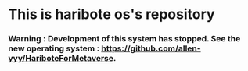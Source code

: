 # This is haribote os's repository

### Warning : Development of this system has stopped. See the new operating system : https://github.com/allen-yyy/HariboteForMetaverse.
